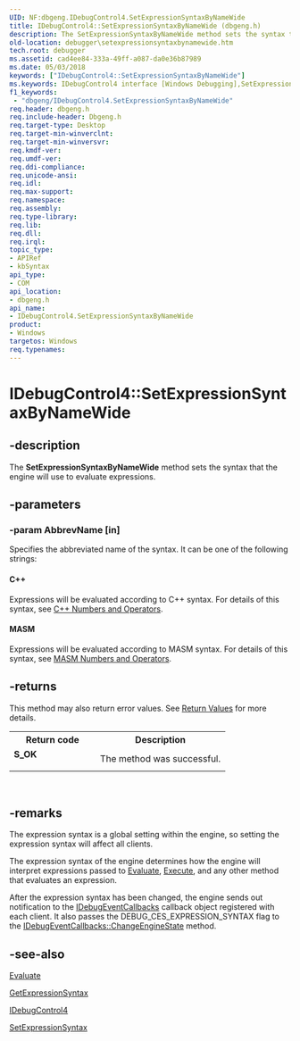 ```yaml
---
UID: NF:dbgeng.IDebugControl4.SetExpressionSyntaxByNameWide
title: IDebugControl4::SetExpressionSyntaxByNameWide (dbgeng.h)
description: The SetExpressionSyntaxByNameWide method sets the syntax that the engine will use to evaluate expressions.
old-location: debugger\setexpressionsyntaxbynamewide.htm
tech.root: debugger
ms.assetid: cad4ee84-333a-49ff-a087-da0e36b87989
ms.date: 05/03/2018
keywords: ["IDebugControl4::SetExpressionSyntaxByNameWide"]
ms.keywords: IDebugControl4 interface [Windows Debugging],SetExpressionSyntaxByNameWide method, IDebugControl4.SetExpressionSyntaxByNameWide, IDebugControl4::SetExpressionSyntaxByNameWide, SetExpressionSyntaxByNameWide, SetExpressionSyntaxByNameWide method [Windows Debugging], SetExpressionSyntaxByNameWide method [Windows Debugging],IDebugControl4 interface, dbgeng/IDebugControl4::SetExpressionSyntaxByNameWide, debugger.setexpressionsyntaxbynamewide
f1_keywords:
 - "dbgeng/IDebugControl4.SetExpressionSyntaxByNameWide"
req.header: dbgeng.h
req.include-header: Dbgeng.h
req.target-type: Desktop
req.target-min-winverclnt: 
req.target-min-winversvr: 
req.kmdf-ver: 
req.umdf-ver: 
req.ddi-compliance: 
req.unicode-ansi: 
req.idl: 
req.max-support: 
req.namespace: 
req.assembly: 
req.type-library: 
req.lib: 
req.dll: 
req.irql: 
topic_type:
- APIRef
- kbSyntax
api_type:
- COM
api_location:
- dbgeng.h
api_name:
- IDebugControl4.SetExpressionSyntaxByNameWide
product:
- Windows
targetos: Windows
req.typenames: 
---
```


# IDebugControl4::SetExpressionSyntaxByNameWide


## -description


The  <b>SetExpressionSyntaxByNameWide</b> method sets the syntax that the engine will use to evaluate expressions.


## -parameters




### -param AbbrevName [in]

Specifies the abbreviated name of the syntax.  It can be one of the following strings:





#### C++

Expressions will be evaluated according to C++ syntax. For details of this syntax, see <a href="https://docs.microsoft.com/windows-hardware/drivers/debugger/c---numbers-and-operators">C++ Numbers and Operators</a>.



#### MASM

Expressions will be evaluated according to MASM syntax. For details of this syntax, see <a href="https://docs.microsoft.com/windows-hardware/drivers/debugger/masm-numbers-and-operators">MASM Numbers and Operators</a>.


## -returns



This method may also return error values.  See <a href="https://docs.microsoft.com/windows-hardware/drivers/debugger/hresult-values">Return Values</a> for more details.

<table>
<tr>
<th>Return code</th>
<th>Description</th>
</tr>
<tr>
<td width="40%">
<dl>
<dt><b>S_OK</b></dt>
</dl>
</td>
<td width="60%">
The method was successful.

</td>
</tr>
</table>
 




## -remarks



The expression syntax is a global setting within the engine, so setting the expression syntax will affect all clients.

The expression syntax of the engine determines how the engine will interpret expressions passed to <a href="https://docs.microsoft.com/windows-hardware/drivers/ddi/dbgeng/nf-dbgeng-idebugcontrol3-evaluate">Evaluate</a>, <a href="https://docs.microsoft.com/windows-hardware/drivers/ddi/dbgeng/nf-dbgeng-idebugcontrol3-execute">Execute</a>, and any other method that evaluates an expression.

After the expression syntax has been changed, the engine sends out notification to the <a href="https://docs.microsoft.com/windows-hardware/drivers/ddi/dbgeng/nn-dbgeng-idebugeventcallbacks">IDebugEventCallbacks</a> callback object registered with each client.  It also passes the DEBUG_CES_EXPRESSION_SYNTAX flag to the <a href="https://docs.microsoft.com/windows-hardware/drivers/ddi/dbgeng/nf-dbgeng-idebugeventcallbacks-changeenginestate">IDebugEventCallbacks::ChangeEngineState</a> method.




## -see-also




<a href="https://docs.microsoft.com/windows-hardware/drivers/ddi/dbgeng/nf-dbgeng-idebugcontrol3-evaluate">Evaluate</a>



<a href="https://docs.microsoft.com/windows-hardware/drivers/ddi/dbgeng/nf-dbgeng-idebugcontrol3-getexpressionsyntax">GetExpressionSyntax</a>



<a href="https://docs.microsoft.com/windows-hardware/drivers/ddi/dbgeng/nn-dbgeng-idebugcontrol4">IDebugControl4</a>



<a href="https://docs.microsoft.com/windows-hardware/drivers/ddi/dbgeng/nf-dbgeng-idebugcontrol3-setexpressionsyntax">SetExpressionSyntax</a>
 

 

